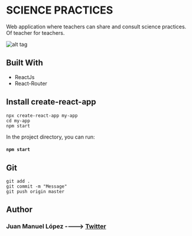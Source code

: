 
# SCIENCE PRACTICES
Web application where teachers can share and consult science practices.
Of teacher for teachers.

![alt tag](https://res.cloudinary.com/juanlg/image/upload/v1556050533/ciencias-app/Screenshots/1._Asignaturas_hka4iu.png "Sciences Subjects")

## Built With
* ReactJs
* React-Router


## Install create-react-app

```
npx create-react-app my-app
cd my-app
npm start
```

In the project directory, you can run:
#### `npm start`

## Git
```
git add .
git commit -m "Message"
git push origin master
```

## Author
### Juan Manuel López ---->  [Twitter](https://twitter.com/juan_lg)